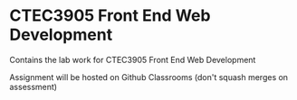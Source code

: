 # CTEC3905 Front End Web Development

Contains the lab work for CTEC3905 Front End Web Development

Assignment will be hosted on Github Classrooms (don't squash merges on assessment)